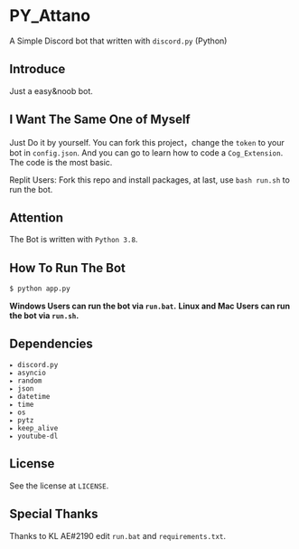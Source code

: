 # PY_Attano
A Simple Discord bot that written with `discord.py` (Python)

## Introduce
Just a easy&noob bot.

## I Want The Same One of Myself 
Just Do it by yourself.
You can fork this project，change the `token` to your bot in `config.json`.
And you can go to learn how to code a `Cog_Extension`.
The code is the most basic.

Replit Users: Fork this repo and install packages, at last, use `bash run.sh` to run the bot.

## Attention
The Bot is written with `Python 3.8`.

## How To Run The Bot 
```cmd
$ python app.py
```
**Windows Users can run the bot via `run.bat`.**
**Linux and Mac Users can run the bot via `run.sh`.**
## Dependencies
```
▸ discord.py
▸ asyncio
▸ random
▸ json
▸ datetime
▸ time
▸ os
▸ pytz
▸ keep_alive
▸ youtube-dl
```
## License
See the license at `LICENSE`.

## Special Thanks
Thanks to KL AE#2190 edit `run.bat` and `requirements.txt`.
